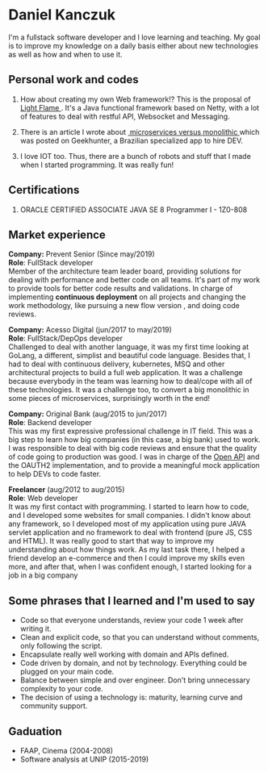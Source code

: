 # Daniel Kanczuk

I'm a fullstack software developer and I love learning and teaching. My goal is to improve my knowledge on a daily basis either about new technologies as well as how and when to use it.

## Personal work and codes

1. How about creating my own Web framework!? This is the proposal of [ Light Flame ](https://github.com/light-flame). It's a Java functional framework based on Netty, with a lot of features to deal with restful API, Websocket and Messaging.

2. There is an article I wrote about [ microservices versus monolithic ](https://blog.geekhunter.com.br/arquitetura-de-microsservicos-x-arquitetura-monolitica/) which was posted on Geekhunter, a Brazilian specialized app to hire DEV.

3. I love IOT too. Thus, there are a bunch of robots and stuff that I made when I started programming. It was really fun!

## Certifications
1. ORACLE CERTIFIED ASSOCIATE JAVA SE 8 Programmer I - 1Z0-808

## Market experience

**Company:** Prevent Senior (Since may/2019)<br/>
**Role**: FullStack developer<br/>
Member of the architecture team leader board, providing solutions for dealing with performance and better code on all teams. It's part of my work to provide tools for better code results and validations. In charge of implementing **continuous deployment** on all projects and changing the work methodology, like pursuing a new flow version , and doing code reviews.

**Company:** Acesso Digital (jun/2017 to may/2019)<br/>
**Role**: FullStack/DepOps developer<br/>
Challenged to deal with another language, it was my first time looking at GoLang, a different, simplist and beautiful code language. Besides that, I had to deal with continuous delivery, kubernetes, MSQ and other architectural projects to build a full web application. It was a challenge because everybody in the team was learning how to deal/cope with all of these technologies. It was a challenge too, to convert a big monolithic in some pieces of microservices, surprisingly worth in the end!

**Company:** Original Bank (aug/2015 to jun/2017)<br/>
**Role**: Backend developer<br/>
This was my first expressive professional challenge in IT field. This was a big step to learn how big companies (in this case, a big bank) used to work. I was responsible to deal with big code reviews and ensure that the quality of code going to production was good. I was in charge of the [Open API](https://developers.original.com.br/) and the OAUTH2 implementation, and to provide a meaningful mock application to help DEVs to code faster.

**Freelancer**  (aug/2012 to aug/2015)<br/>
**Role**: Web developer<br/>
It was my first contact with programming. I started to learn how to code, and I developed some websites for small companies. I didn't know about any framework, so I developed most of my application using pure JAVA servlet application and no framework to deal with frontend (pure JS, CSS and HTML). It was really good to start that way to improve my understanding about how things work. As my last task there, I helped a friend develop an e-commerce and then I could improve my skills even more, and after that, when I was confident enough, I started looking for a job in a big company

## Some phrases that I learned and I'm used to say

* Code so that everyone understands, review your code 1 week after writing it.
* Clean and explicit code, so that you can understand without comments, only following the script.
* Encapsulate really well working with domain and APIs defined.
* Code driven by domain, and not by technology. Everything could be plugged on your main code.
* Balance between simple and over engineer. Don't bring unnecessary complexity to your code.
* The decision of using a technology is: maturity, learning curve and community support.

##  Gaduation
* FAAP, Cinema (2004-2008)
* Software analysis at UNIP (2015-2019)
